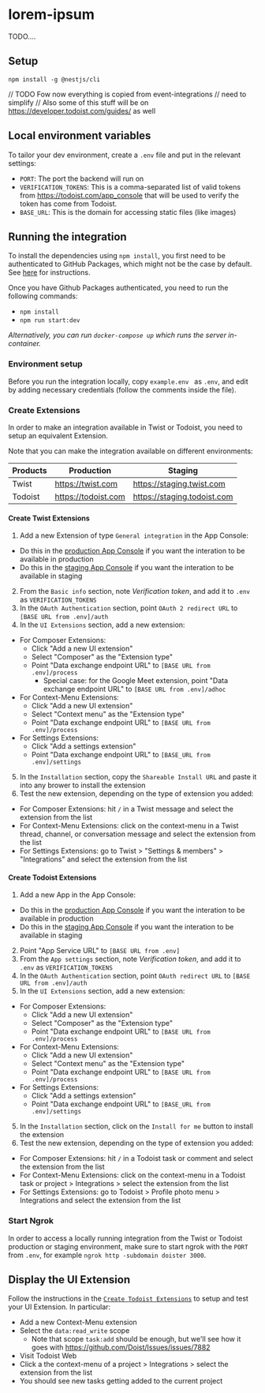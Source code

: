 # lorem-ipsum

TODO....

## Setup

```
npm install -g @nestjs/cli
```


// TODO Fow now everything is copied from event-integrations
// need to simplify
// Also some of this stuff will be on https://developer.todoist.com/guides/ as well

## Local environment variables

To tailor your dev environment, create a `.env` file and put in the relevant settings:

-   `PORT`: The port the backend will run on
-   `VERIFICATION_TOKENS`: This is a comma-separated list of valid tokens from https://todoist.com/app_console that will be used to verify the token has come from Todoist.
-   `BASE_URL`: This is the domain for accessing static files (like images)

## Running the integration

To install the dependencies using `npm install`, you first need to be authenticated to GitHub Packages, which might not be the case by default. See [here](https://docs.github.com/en/packages/using-github-packages-with-your-projects-ecosystem/configuring-npm-for-use-with-github-packages#authenticating-to-github-packages) for instructions.

Once you have Github Packages authenticated, you need to run the following commands:

-   `npm install`
-   `npm run start:dev`

_Alternatively, you can run `docker-compose up` which runs the server in-container._

### Environment setup

Before you run the integration locally, copy `example.env ` as `.env`, and edit by adding necessary credentials (follow the comments inside the file).

### Create Extensions

In order to make an integration available in Twist or Todoist, you need to setup an equivalent Extension.

Note that you can make the integration available on different environments:

| Products | Production          | Staging                     |
| -------- | ------------------- | --------------------------- |
| Twist    | https://twist.com   | https://staging.twist.com   |
| Todoist  | https://todoist.com | https://staging.todoist.com |

#### Create Twist Extensions

1. Add a new Extension of type `General integration` in the App Console:
- Do this in the [production App Console](https://twist.com/app_console) if you want the interation to be available in production
- Do this in the [staging App Console](https://staging.twist.com/app_console) if you want the interation to be available in staging
2. From the `Basic info` section, note _Verification token_, and add it to `.env` as `VERIFICATION_TOKENS`
3. In the `OAuth Authentication` section, point `OAuth 2 redirect URL` to `[BASE URL from .env]/auth`
4. In the `UI Extensions` section, add a new extension:
- For Composer Extensions: 
    * Click "Add a new UI extension"
    * Select "Composer" as the "Extension type"
    * Point "Data exchange endpoint URL" to `[BASE URL from .env]/process`
        - Special case: for the Google Meet extension, point "Data exchange endpoint URL" to `[BASE URL from .env]/adhoc`
- For Context-Menu Extensions:
    * Click "Add a new UI extension"
    * Select "Context menu" as the "Extension type"
    * Point "Data exchange endpoint URL" to `[BASE URL from .env]/process`
- For Settings Extensions:
    * Click "Add a settings extension"  
    * Point "Data exchange endpoint URL" to `[BASE_URL from .env]/settings`
5. In the `Installation` section, copy the `Shareable Install URL` and paste it into any brower to install the extension
6. Test the new extension, depending on the type of extension you added:
- For Composer Extensions: hit `/` in a Twist message and select the extension from the list
- For Context-Menu Extensions: click on the context-menu in a Twist thread, channel, or conversation message and select the extension from the list
- For Settings Extensions: go to Twist > "Settings & members" > "Integrations" and select the extension from the list

#### Create Todoist Extensions

1. Add a new App in the App Console:
- Do this in the [production App Console](https://todoist.com/app_console) if you want the interation to be available in production
- Do this in the [staging App Console](https://staging.todoist.com/app_console) if you want the interation to be available in staging
2. Point "App Service URL" to `[BASE URL from .env]`
2. From the `App settings` section, note _Verification token_, and add it to `.env` as `VERIFICATION_TOKENS`
3. In the `OAuth Authentication` section, point `OAuth redirect URL` to `[BASE URL from .env]/auth`
4. In the `UI Extensions` section, add a new extension:
- For Composer Extensions: 
    * Click "Add a new UI extension"
    * Select "Composer" as the "Extension type"
    * Point "Data exchange endpoint URL" to `[BASE URL from .env]/process`
- For Context-Menu Extensions:
    * Click "Add a new UI extension"
    * Select "Context menu" as the "Extension type"
    * Point "Data exchange endpoint URL" to `[BASE URL from .env]/process`
- For Settings Extensions:
    * Click "Add a settings extension"  
    * Point "Data exchange endpoint URL" to `[BASE_URL from .env]/settings`
5. In the `Installation` section, click on the `Install for me` button to install the extension
6. Test the new extension, depending on the type of extension you added:
- For Composer Extensions: hit `/` in a Todoist task or comment and select the extension from the list
- For Context-Menu Extensions: click on the context-menu in a Todoist task or project > Integrations > select the extension from the list
- For Settings Extensions: go to Todoist > Profile photo menu > Integrations and select the extension from the list

### Start Ngrok

In order to access a locally running integration from the Twist or Todoist production or staging environment, make sure to start ngrok with the `PORT` from `.env`, for example `ngrok http -subdomain doister 3000`.

## Display the UI Extension

Follow the instructions in the [`Create Todoist Extensions`](./../README.md#create-todoist-extensions) to setup and test your UI Extension. In particular:

-   Add a new Context-Menu extension
-   Select the `data:read_write` scope
    -   Note that scope `task:add` should be enough, but we'll see how it goes with https://github.com/Doist/Issues/issues/7882
-   Visit Todoist Web
-   Click a the context-menu of a project > Integrations > select the extension from the list
-   You should see new tasks getting added to the current project
